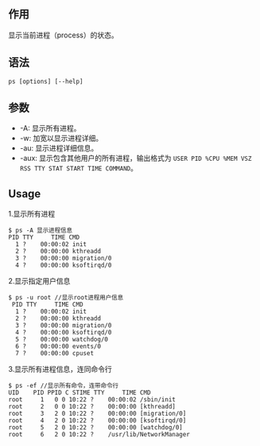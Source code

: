## 作用
显示当前进程（process）的状态。

## 语法

```
ps [options] [--help]
```

## 参数

+ -A: 显示所有进程。
+ -w: 加宽以显示进程详细。
+ -au: 显示进程详细信息。
+ -aux: 显示包含其他用户的所有进程，输出格式为 `USER PID %CPU %MEM VSZ RSS TTY STAT START TIME COMMAND`。

## Usage

1.显示所有进程
```
$ ps -A 显示进程信息
PID TTY     TIME CMD
  1 ?    00:00:02 init
  2 ?    00:00:00 kthreadd
  3 ?    00:00:00 migration/0
  4 ?    00:00:00 ksoftirqd/0
```

2.显示指定用户信息

```
$ ps -u root //显示root进程用户信息
 PID TTY     TIME CMD
  1 ?    00:00:02 init
  2 ?    00:00:00 kthreadd
  3 ?    00:00:00 migration/0
  4 ?    00:00:00 ksoftirqd/0
  5 ?    00:00:00 watchdog/0
  6 ?    00:00:00 events/0
  7 ?    00:00:00 cpuset
```

3.显示所有进程信息，连同命令行
```
$ ps -ef //显示所有命令，连带命令行
UID    PID PPID C STIME TTY     TIME CMD
root     1   0 0 10:22 ?    00:00:02 /sbin/init
root     2   0 0 10:22 ?    00:00:00 [kthreadd]
root     3   2 0 10:22 ?    00:00:00 [migration/0]
root     4   2 0 10:22 ?    00:00:00 [ksoftirqd/0]
root     5   2 0 10:22 ?    00:00:00 [watchdog/0]
root     6   2 0 10:22 ?    /usr/lib/NetworkManager
```